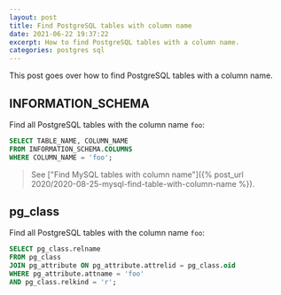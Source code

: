 ```yaml
---
layout: post
title: Find PostgreSQL tables with column name
date: 2021-06-22 19:37:22
excerpt: How to find PostgreSQL tables with a column name.
categories: postgres sql
---
```


This post goes over how to find PostgreSQL tables with a column name.

## INFORMATION_SCHEMA

Find all PostgreSQL tables with the column name `foo`:

```sql
SELECT TABLE_NAME, COLUMN_NAME
FROM INFORMATION_SCHEMA.COLUMNS
WHERE COLUMN_NAME = 'foo';
```

> See ["Find MySQL tables with column name"]({% post_url 2020/2020-08-25-mysql-find-table-with-column-name %}).

## pg_class

Find all PostgreSQL tables with the column name `foo`:

```sql
SELECT pg_class.relname
FROM pg_class
JOIN pg_attribute ON pg_attribute.attrelid = pg_class.oid
WHERE pg_attribute.attname = 'foo'
AND pg_class.relkind = 'r';
```

